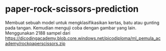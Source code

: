 # paper-rock-scissors-prediction
Membuat sebuah model untuk mengklasifikasikan kertas, batu atau gunting pada tangan. Kemudian menguji coba dengan gambar yang lain. Menggunakan 2188 sampel dari https://dicodingacademy.blob.core.windows.net/picodiploma/ml_pemula_academy/rockpaperscissors.zip
